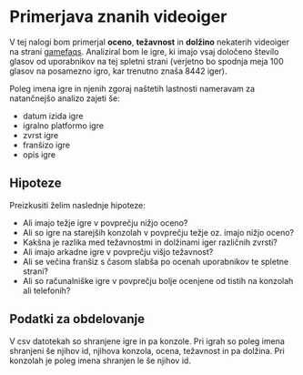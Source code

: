 # Primerjava znanih videoiger

V tej nalogi bom primerjal **oceno**, **težavnost** in **dolžino** nekaterih videoiger na strani [gamefaqs](https://gamefaqs.gamespot.com/games/rankings). Analiziral bom le igre, ki imajo vsaj določeno število glasov od uporabnikov na tej spletni strani (verjetno bo spodnja meja 100 glasov na posamezno igro, kar trenutno znaša 8442 iger).

Poleg imena igre in njenih zgoraj naštetih lastnosti nameravam za natančnejšo analizo zajeti še:
* datum izida igre
* igralno platformo igre
* zvrst igre
* franšizo igre
* opis igre

## Hipoteze

Preizkusiti želim naslednje hipoteze:
* Ali imajo težje igre v povprečju nižjo oceno?
* Ali so igre na starejših konzolah v povprečju težje oz. imajo nižjo oceno?
* Kakšna je razlika med težavnostmi in dolžinami iger različnih zvrsti?
* Ali imajo arkadne igre v povprečju višjo težavnost?
* Ali se večina franšiz s časom slabša po ocenah uporabnikov te spletne strani?
* Ali so računalniške igre v povprečju bolje ocenjene od tistih na konzolah ali telefonih?

## Podatki za obdelovanje

V csv datotekah so shranjene igre in pa konzole. Pri igrah so poleg imena shranjeni še njihov id, njihova konzola, ocena, težavnost in pa dolžina. Pri konzolah je poleg imena shranjen le še njihov id.

